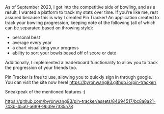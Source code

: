 As of September 2023, I got into the competitive side of bowling, and as a result, I wanted a platform to track my stats over time. If you're like me, rest assured because this is why I created Pin Tracker! An application created to track your bowling progression, keeping note of the following (all of which can be separated based on throwing style):
- personal best
- average every year
- a chart visualizing your progress
- ability to sort your bowls based off of score or date

Additionally, I implemented a leaderboard functionality to allow you to track the progression of your friends too.

Pin Tracker is free to use, allowing you to quickly sign in through google. You can visit the site now here! https://byronwang93.github.io/pin-tracker/

Sneakpeak of the mentioned features :)


https://github.com/byronwang93/pin-tracker/assets/84694517/bc8a8a21-743b-45a0-a699-9bd9e7335a78


